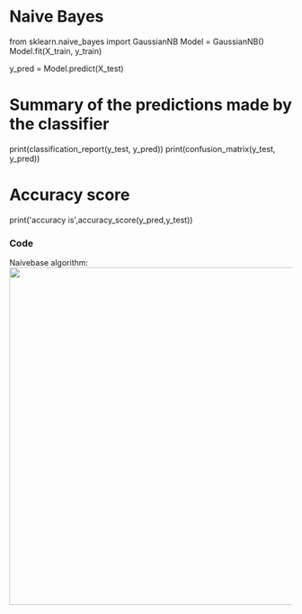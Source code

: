 
# Naive Bayes
from sklearn.naive_bayes import GaussianNB
Model = GaussianNB()
Model.fit(X_train, y_train)

y_pred = Model.predict(X_test)

# Summary of the predictions made by the classifier
print(classification_report(y_test, y_pred))
print(confusion_matrix(y_test, y_pred))
# Accuracy score
print('accuracy is',accuracy_score(y_pred,y_test))

### Code
Naivebase algorithm: <br />
<img src="https://github.com/akjadon/HH/blob/master/Python/MachineLearning/images/naivebase.PNG" width="600"> <br />
